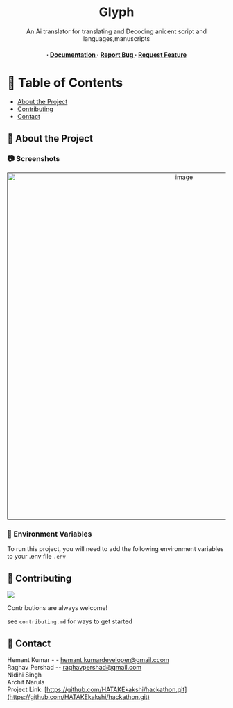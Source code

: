 <div align='center'>

<h1>Glyph </h1>
<p>An Ai translator for translating and Decoding anicent script and languages,manuscripts</p>

<h4> <span> · </span> <a href="https://github.com/HATAKEkakshi/hackathon/blob/master/README.md"> Documentation </a> <span> · </span> <a href="https://github.com/HATAKEkakshi/hackathon/issues"> Report Bug </a> <span> · </span> <a href="https://github.com/HATAKEkakshi/hackathon/issues"> Request Feature </a> </h4>


</div>

# :notebook_with_decorative_cover: Table of Contents

- [About the Project](#star2-about-the-project)
- [Contributing](#wave-contributing)
- [Contact](#handshake-contact)


## :star2: About the Project

### :camera: Screenshots
<div align="center"> <a href=""><img src="Design/NewScreen.png" alt='image' width='800'/></a> </div>

### :key: Environment Variables
To run this project, you will need to add the following environment variables to your .env file
`.env`



## :wave: Contributing

<a href="https://github.com/HATAKEkakshi/hackathon.git/graphs/contributors"> <img src="https://contrib.rocks/image?repo=Louis3797/awesome-readme-template" /> </a>

Contributions are always welcome!

see `contributing.md` for ways to get started

## :handshake: Contact

Hemant Kumar - - hemant.kumardeveloper@gmail.ccom <br>
Raghav Pershad -- raghavpershad@gmail.com <br>
Nidihi Singh <br>
Archit Narula <br>
Project Link: [https://github.com/HATAKEkakshi/hackathon.git](https://github.com/HATAKEkakshi/hackathon.git)
